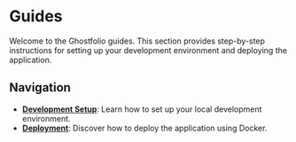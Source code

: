 # Guides

Welcome to the Ghostfolio guides. This section provides step-by-step instructions for setting up your development environment and deploying the application.

## Navigation

*   **[Development Setup](./development-setup.md)**: Learn how to set up your local development environment.
*   **[Deployment](./deployment.md)**: Discover how to deploy the application using Docker.
